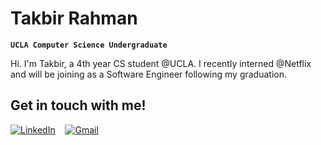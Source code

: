 # Takbir Rahman

**`UCLA Computer Science Undergraduate`**

Hi. I'm Takbir, a 4th year CS student @UCLA. I recently interned @Netflix and will be joining as a Software Engineer following my graduation.

## Get in touch with me!
[![LinkedIn](https://img.shields.io/badge/linkedin-%230077B5.svg?style=for-the-badge&logo=linkedin&logoColor=white)](https://www.linkedin.com/in/takbirr/)
&nbsp;&nbsp;
[![Gmail](https://img.shields.io/badge/Gmail-D14836?style=for-the-badge&logo=gmail&logoColor=white)](mailto:takbirr04@gmail.com)
&nbsp;&nbsp;
